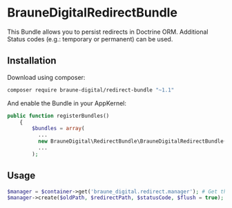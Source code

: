 # BrauneDigitalRedirectBundle
This Bundle allows you to persist redirects in Doctrine ORM. Additional Status codes (e.g.: temporary or permanent) can be used.
## Installation

Download using composer:

```bash
composer require braune-digital/redirect-bundle "~1.1"
```
And enable the Bundle in your AppKernel:

```php
public function registerBundles()
    {
        $bundles = array(
          ...
          new BrauneDigital\RedirectBundle\BrauneDigitalRedirectBundle(),
          ...
        );
```

## Usage
```php
$manager = $container->get('braune_digital.redirect.manager'); # Get the RedirectManager
$manager->create($oldPath, $redirectPath, $statusCode, $flush = true); # Create a redirect
```
